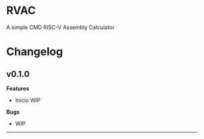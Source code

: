 # RVAC
A simple CMD RISC-V Assembly Calculator

# Changelog

<h2>v0.1.0</h2>

<b>Features</b>

- Inicio WIP

<b>Bugs</b>

- WIP

<hr>

